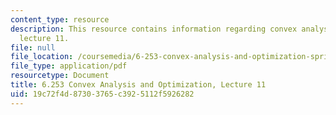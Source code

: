 ```yaml
---
content_type: resource
description: This resource contains information regarding convex analysis and optimization,
  lecture 11.
file: null
file_location: /coursemedia/6-253-convex-analysis-and-optimization-spring-2012/19c72f4d87303765c3925112f5926282_MIT6_253S12_lec11.pdf
file_type: application/pdf
resourcetype: Document
title: 6.253 Convex Analysis and Optimization, Lecture 11
uid: 19c72f4d-8730-3765-c392-5112f5926282
---
```

